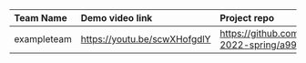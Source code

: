 
| Team Name | Demo video link | Project repo | 
|:--- |:--- |:--- |
| exampleteam | https://youtu.be/scwXHofgdlY | https://github.com/comp426-2022-spring/a99-fafnir |
